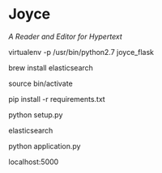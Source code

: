 # Joyce
_A Reader and Editor for Hypertext_

virtualenv -p /usr/bin/python2.7 joyce_flask

brew install elasticsearch

source bin/activate

pip install -r requirements.txt

python setup.py

elasticsearch

python application.py

localhost:5000